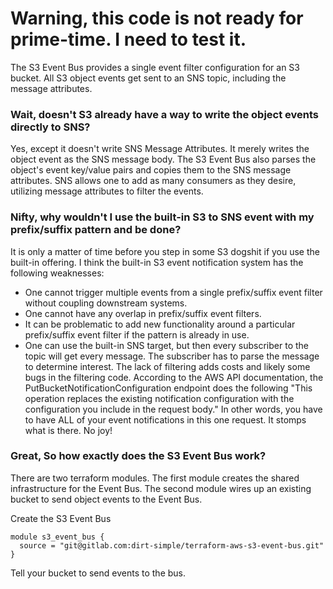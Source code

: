 # Warning, this code is not ready for prime-time. I need to test it.

The S3 Event Bus provides a single event filter configuration for an S3 bucket. All S3 object events get sent to an SNS topic, including the message attributes.

### Wait, doesn't S3 already have a way to write the object events directly to SNS?

Yes, except it doesn't write SNS Message Attributes. It merely writes the object event as the SNS message body. The S3 Event Bus also parses the object's event key/value pairs and copies them to the SNS message attributes. SNS allows one to add as many consumers as they desire, utilizing message attributes to filter the events.

### Nifty, why wouldn't I use the built-in S3 to SNS event with my prefix/suffix pattern and be done?

It is only a matter of time before you step in some S3 dogshit if you use the built-in offering. I think the built-in S3 event notification system has the following weaknesses:
* One cannot trigger multiple events from a single prefix/suffix event filter without coupling downstream systems.
* One cannot have any overlap in prefix/suffix event filters.
* It can be problematic to add new functionality around a particular prefix/suffix event filter if the pattern is already in use.
* One can use the built-in SNS target, but then every subscriber to the topic will get every message. The subscriber has to parse the message to determine interest. The lack of filtering adds costs and likely some bugs in the filtering code.
According to the AWS API documentation, the PutBucketNotificationConfiguration endpoint does the following "This operation replaces the existing notification configuration with the configuration you include in the request body." In other words, you have to have ALL of your event notifications in this one request. It stomps what is there. No joy!

### Great, So how exactly does the S3 Event Bus work?

There are two terraform modules. The first module creates the shared infrastructure for the Event Bus. The second module wires up an existing bucket to send object events to the Event Bus.

Create the S3 Event Bus
```
module s3_event_bus {
  source = "git@gitlab.com:dirt-simple/terraform-aws-s3-event-bus.git"
}
```

Tell your bucket to send events to the bus.
```